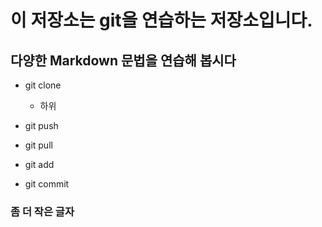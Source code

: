 # 이 저장소는 git을 연습하는 저장소입니다.
## 다양한 **Markdown** 문법을 연습해 봅시다
- git clone

  - 하위
- git push
- git pull
- git add
- git commit
### 좀 더 작은 글자
